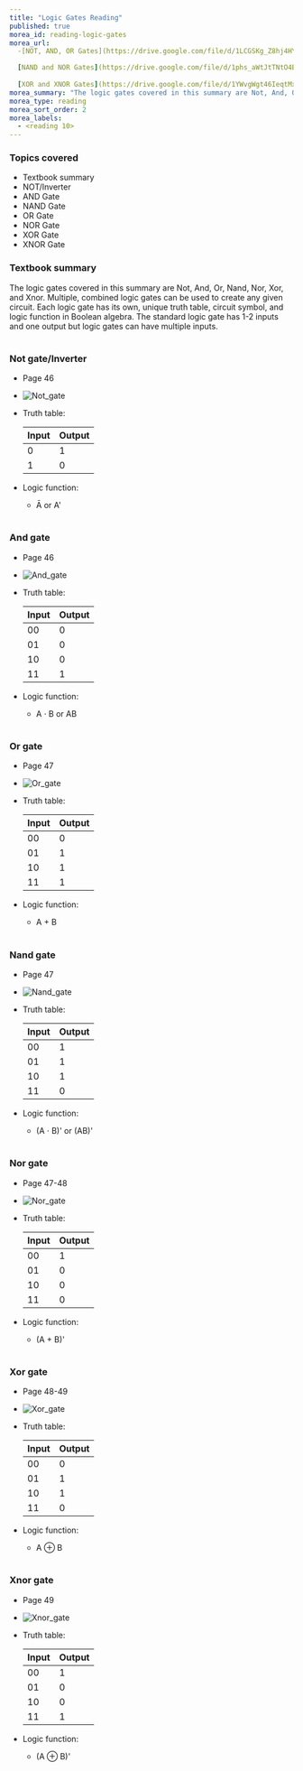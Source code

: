 ```yaml
---
title: "Logic Gates Reading"
published: true
morea_id: reading-logic-gates
morea_url:
  -[NOT, AND, OR Gates](https://drive.google.com/file/d/1LCGSKg_Z8hj4HYrpz02kCZ70Hn7khwEs/view?usp=sharing)

  [NAND and NOR Gates](https://drive.google.com/file/d/1phs_aWtJtTNtO4B-ZopXx7hSngGTBPYG/view?usp=sharing)
  
  [XOR and XNOR Gates](https://drive.google.com/file/d/1YWvgWgt46IeqtMxyjuYGFJu3dKomsYzU/view?usp=sharing)
morea_summary: "The logic gates covered in this summary are Not, And, Or, Nand, Nor, Xor, and Xnor. Multiple, combined logic gates can be used to create any given circuit. Each logic gate has its own, unique truth table, circuit symbol, and logic function in Boolean algebra. The standard logic gate has 1-2 inputs and one output but logic gates can have multiple inputs."
morea_type: reading
morea_sort_order: 2
morea_labels:
  - <reading 10>
---
```


### Topics covered
* Textbook summary
* NOT/Inverter
* AND Gate
* NAND Gate
* OR Gate
* NOR Gate
* XOR Gate
* XNOR Gate


### Textbook summary
The logic gates covered in this summary are Not, And, Or, Nand, Nor, Xor, and Xnor. Multiple, combined logic gates can be used to create any given circuit. Each logic gate has its own, unique truth table, circuit symbol, and logic function in Boolean algebra. The standard logic gate has 1-2 inputs and one output but logic gates can have multiple inputs.


#
### Not gate/Inverter
* Page 46
* ![Not_gate](/morea/Logic_Gates/Not_gate.jpg)
* Truth table:

    | Input | Output |
    | ----- | ------ |
    |   0   |    1   |
    |   1   |    0   |

* Logic function:
  * Ā or A'

 #
### And gate
* Page 46
* ![And_gate](/morea/Logic_Gates/And_gate.jpg)
* Truth table:

    | Input | Output |
    | ----- | ------ |
    |  00   |    0  |
    |  01   |    0   |
    |10|0|
    |11|1|

* Logic function:
  * A ⋅ B or AB

#
### Or gate
* Page 47
* ![Or_gate](/morea/Logic_Gates/Or_gate.jpg)
* Truth table:

    | Input | Output |
    | ----- | ------ |
    |00|0|
    |01|1|
    |10|1|
    |11|1|

* Logic function:
  * A + B


#
### Nand gate
* Page 47
* ![Nand_gate](/morea/Logic_Gates/Nand_gate.jpg)

* Truth table:

    | Input | Output |
    | ----- | ------ |
    |00|1|
    |01|1|
    |10|1|
    |11|0|
* Logic function:
  * (A ⋅ B)' or (AB)'

#
### Nor gate
* Page 47-48
* ![Nor_gate](/morea/Logic_Gates/Nor_gate.jpg)

* Truth table:

    | Input | Output |
    | ----- | ------ |
    |00|1|
    |01|0|
    |10|0|
    |11|0|

* Logic function:
  * (A + B)'

#
### Xor gate
* Page 48-49
* ![Xor_gate](/morea/Logic_Gates/Xor_gate.jpg)

* Truth table:

    | Input | Output |
    | ----- | ------ |
    |00|0|
    |01|1|
    |10|1|
    |11|0|

* Logic function:
  * A ⊕ B

#
### Xnor gate
* Page 49
* ![Xnor_gate](/morea/Logic_Gates/Xnor_gate.jpg)

* Truth table:

    | Input | Output |
    | ----- | ------ |
    |00|1|
    |01|0|
    |10|0|
    |11|1|

* Logic function:
  * (A ⊕ B)'
